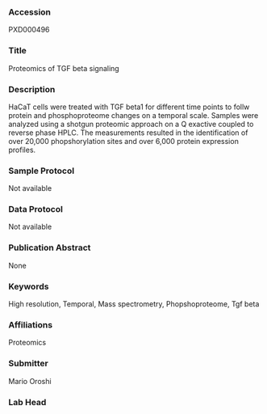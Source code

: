 ### Accession
PXD000496

### Title
Proteomics of TGF beta signaling

### Description
HaCaT cells were treated with TGF beta1 for different time points to follw protein and phosphoproteome changes on a temporal scale. Samples were analyzed using a shotgun proteomic approach on a Q exactive coupled to  reverse phase HPLC. The  measurements resulted in the identification of over 20,000 phopshorylation sites and over 6,000 protein expression profiles.

### Sample Protocol
Not available

### Data Protocol
Not available

### Publication Abstract
None

### Keywords
High resolution, Temporal, Mass spectrometry, Phopshoproteome, Tgf beta

### Affiliations
Proteomics

### Submitter
Mario Oroshi

### Lab Head


